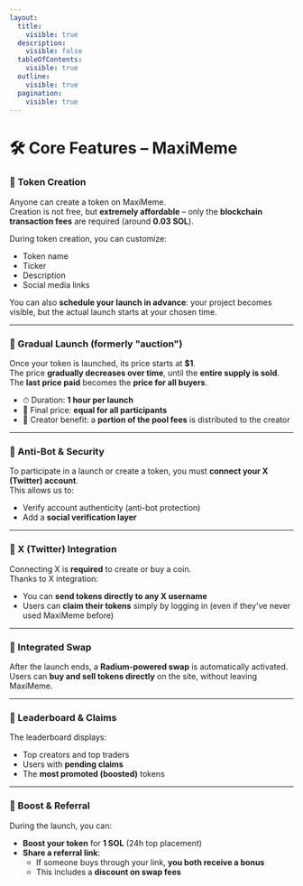 ```yaml
---
layout:
  title:
    visible: true
  description:
    visible: false
  tableOfContents:
    visible: true
  outline:
    visible: true
  pagination:
    visible: true
---
```


# 🛠️ Core Features – MaxiMeme

### 🔹 Token Creation

Anyone can create a token on MaxiMeme.\
Creation is not free, but **extremely affordable** – only the **blockchain transaction fees** are required (around **0.03 SOL**).

During token creation, you can customize:

* Token name
* Ticker
* Description
* Social media links

You can also **schedule your launch in advance**: your project becomes visible, but the actual launch starts at your chosen time.

***

### 🔹 Gradual Launch (formerly "auction")

Once your token is launched, its price starts at **$1**.\
The price **gradually decreases over time**, until the **entire supply is sold**.\
The **last price paid** becomes the **price for all buyers**.

* ⏱ Duration: **1 hour per launch**
* 🎯 Final price: **equal for all participants**
* 🎁 Creator benefit: a **portion of the pool fees** is distributed to the creator

***

### 🔹 Anti-Bot & Security

To participate in a launch or create a token, you must **connect your X (Twitter) account**.\
This allows us to:

* Verify account authenticity (anti-bot protection)
* Add a **social verification layer**

***

### 🔹 X (Twitter) Integration

Connecting X is **required** to create or buy a coin.\
Thanks to X integration:

* You can **send tokens directly to any X username**
* Users can **claim their tokens** simply by logging in (even if they've never used MaxiMeme before)

***

### 🔹 Integrated Swap

After the launch ends, a **Radium-powered swap** is automatically activated.\
Users can **buy and sell tokens directly** on the site, without leaving MaxiMeme.

***

### 🔹 Leaderboard & Claims

The leaderboard displays:

* Top creators and top traders
* Users with **pending claims**
* The **most promoted (boosted)** tokens

***

### 🔹 Boost & Referral

During the launch, you can:

* **Boost your token** for **1 SOL** (24h top placement)
* **Share a referral link**:
  * If someone buys through your link, **you both receive a bonus**
  * This includes a **discount on swap fees**
